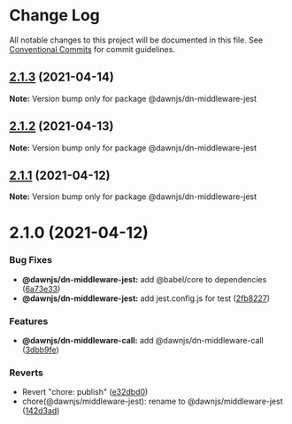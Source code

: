 # Change Log

All notable changes to this project will be documented in this file.
See [Conventional Commits](https://conventionalcommits.org) for commit guidelines.

## [2.1.3](https://github.com/alibaba/dawn/compare/@dawnjs/dn-middleware-jest@2.1.2...@dawnjs/dn-middleware-jest@2.1.3) (2021-04-14)

**Note:** Version bump only for package @dawnjs/dn-middleware-jest





## [2.1.2](https://github.com/alibaba/dawn/compare/@dawnjs/dn-middleware-jest@2.1.1...@dawnjs/dn-middleware-jest@2.1.2) (2021-04-13)

**Note:** Version bump only for package @dawnjs/dn-middleware-jest





## [2.1.1](https://github.com/alibaba/dawn/compare/@dawnjs/dn-middleware-jest@2.1.0...@dawnjs/dn-middleware-jest@2.1.1) (2021-04-12)

**Note:** Version bump only for package @dawnjs/dn-middleware-jest





# 2.1.0 (2021-04-12)


### Bug Fixes

* **@dawnjs/dn-middleware-jest:** add @babel/core to dependencies ([6a73e33](https://github.com/alibaba/dawn/commit/6a73e33d67c31f297721756723e979c73ca5dbc7))
* **@dawnjs/dn-middleware-jest:** add jest.config.js for test ([2fb8227](https://github.com/alibaba/dawn/commit/2fb8227e1b47ec284c20f7438adfa7f10b4c7f3a))


### Features

* **@dawnjs/dn-middleware-call:** add @dawnjs/dn-middleware-call ([3dbb9fe](https://github.com/alibaba/dawn/commit/3dbb9fe8fbadb0e9b318c24e3c59510eeef3ca25))


### Reverts

* Revert "chore: publish" ([e32dbd0](https://github.com/alibaba/dawn/commit/e32dbd0d9aa3f3b76e6e707504840c1b7e8c0705))
* chore(@dawnjs/middleware-jest): rename to @dawnjs/middleware-jest ([142d3ad](https://github.com/alibaba/dawn/commit/142d3ad9107249981f02f4a8934682d90aacaaa1))
